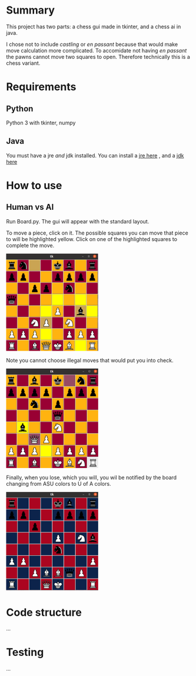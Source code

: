 # Summary
This project has two parts: a chess gui made in tkinter, and a chess ai in java. 

I chose not to include *castling* or *en passant* because that would make move calculation more complicated. To accomidate not having *en passant* the pawns cannot move two squares to open. Therefore technically this is a chess variant. 



# Requirements
## Python
Python 3 with tkinter, numpy
## Java
You must have a jre *and* jdk installed. You can install a [jre here](https://www.oracle.com/java/technologies/javase-jre8-downloads.html) , and a [jdk here ](https://www.oracle.com/java/technologies/javase/javase-jdk8-downloads.html)

# How to use

## Human vs AI
Run Board.py. The gui will appear with the standard layout. 

To move a piece, click on it. The possible squares you can move that piece to will be highlighted yellow. Click on one of the highlighted squares to complete the move. 

<img src="./images/move_selection.png" alt="drawing" width="250"/>

Note you cannot choose illegal moves that would put you into check. 

<img src="./images/no_illegal_moves.png" alt="drawing" width="250"/>

Finally, when you lose, which you will, you wil be notified by the board changing from ASU colors to U of A colors. 

<img src="./images/checkmate.png" alt="drawing" width="250"/>

# Code structure
...

# Testing
...